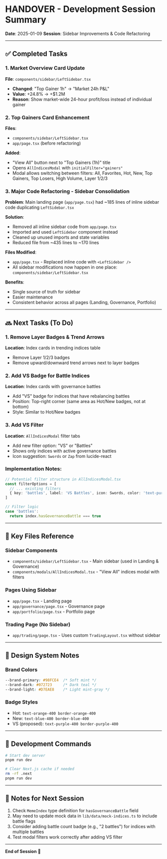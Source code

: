 # HANDOVER - Development Session Summary

**Date**: 2025-01-09
**Session**: Sidebar Improvements & Code Refactoring

---

## ✅ Completed Tasks

### 1. Market Overview Card Update
**File**: `components/sidebar/LeftSidebar.tsx`
- **Changed**: "Top Gainer 1h" → "Market 24h P&L"
- **Value**: +24.8% → +$1.2M
- **Reason**: Show market-wide 24-hour profit/loss instead of individual gainer

### 2. Top Gainers Card Enhancement
**Files**:
- `components/sidebar/LeftSidebar.tsx`
- `app/page.tsx` (before refactoring)

**Added**:
- "View All" button next to "Top Gainers (1h)" title
- Opens `AllIndicesModal` with `initialFilter="gainers"`
- Modal allows switching between filters: All, Favorites, Hot, New, Top Gainers, Top Losers, High Volume, Layer 1/2/3

### 3. Major Code Refactoring - Sidebar Consolidation
**Problem**: Main landing page (`app/page.tsx`) had ~185 lines of inline sidebar code duplicating `LeftSidebar.tsx`

**Solution**:
- Removed all inline sidebar code from `app/page.tsx`
- Imported and used `LeftSidebar` component instead
- Cleaned up unused imports and state variables
- Reduced file from ~435 lines to ~170 lines

**Files Modified**:
- `app/page.tsx` - Replaced inline code with `<LeftSidebar />`
- All sidebar modifications now happen in one place: `components/sidebar/LeftSidebar.tsx`

**Benefits**:
- Single source of truth for sidebar
- Easier maintenance
- Consistent behavior across all pages (Landing, Governance, Portfolio)

---

## 🔜 Next Tasks (To Do)

### 1. Remove Layer Badges & Trend Arrows
**Location**: Index cards in trending indices table
- Remove Layer 1/2/3 badges
- Remove upward/downward trend arrows next to layer badges

### 2. Add VS Badge for Battle Indices
**Location**: Index cards with governance battles
- Add "VS" badge for indices that have rebalancing battles
- Position: Top-right corner (same area as Hot/New badges, not at bottom)
- Style: Similar to Hot/New badges

### 3. Add VS Filter
**Location**: `AllIndicesModal` filter tabs
- Add new filter option: "VS" or "Battles"
- Shows only indices with active governance battles
- Icon suggestion: `Swords` or `Zap` from lucide-react

### Implementation Notes:
```typescript
// Potential filter structure in AllIndicesModal.tsx
const filterOptions = [
  // ... existing filters
  { key: 'battles', label: 'VS Battles', icon: Swords, color: 'text-purple-400 border-purple-400' }
]

// Filter logic
case 'battles':
  return index.hasGovernanceBattle === true
```

---

## 📁 Key Files Reference

### Sidebar Components
- `components/sidebar/LeftSidebar.tsx` - Main sidebar (used in Landing & Governance)
- `components/modals/AllIndicesModal.tsx` - "View All" indices modal with filters

### Pages Using Sidebar
- `app/page.tsx` - Landing page
- `app/governance/page.tsx` - Governance page
- `app/portfolio/page.tsx` - Portfolio page

### Trading Page (No Sidebar)
- `app/trading/page.tsx` - Uses custom `TradingLayout.tsx` without sidebar

---

## 🎨 Design System Notes

### Brand Colors
```css
--brand-primary: #98FCE4  /* Soft mint */
--brand-dark: #072723     /* Dark teal */
--brand-light: #D7EAE8    /* Light mint-gray */
```

### Badge Styles
- Hot: `text-orange-400 border-orange-400`
- New: `text-blue-400 border-blue-400`
- VS (proposed): `text-purple-400 border-purple-400`

---

## 🚀 Development Commands

```bash
# Start dev server
pnpm run dev

# Clear Next.js cache if needed
rm -rf .next
pnpm run dev
```

---

## 📝 Notes for Next Session

1. Check `MemeIndex` type definition for `hasGovernanceBattle` field
2. May need to update mock data in `lib/data/mock-indices.ts` to include battle flags
3. Consider adding battle count badge (e.g., "2 battles") for indices with multiple battles
4. Test modal filters work correctly after adding VS filter

---

**End of Session** 👋
